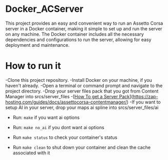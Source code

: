 # Docker_ACServer
This project provides an easy and convenient way to run an Assetto Corsa server in a Docker container, making it simple to set up and run the server on any machine. The Docker container includes all the necessary dependencies and configurations to run the server, allowing for easy deployment and maintenance.

# How to run it
-Clone this project repository.
-Install Docker on your machine, if you haven't already.
-Open a terminal or command prompt and navigate to the project directory.
-Drop your server files pack that you got from Content Manager into srcs/server_files
  -[[How To get a Server Pack](URL)](https://zap-hosting.com/guides/docs/assettocorsa-contentmanager/)
  -If you want to setup AI in your server, drop your maps ai spline into srcs/server_files/ai

- Run: `make` if you want ai options
- Run: `make no_ai` if you dont want ai options

- Run `make status` to check your container's status
- Run `make clean` to shut down your container and clean the cache associated with it
 
